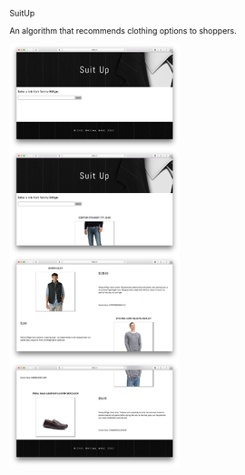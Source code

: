 SuitUp

An algorithm that recommends clothing options to shoppers.

<img src="pics/website1.png" width="300px" align="center"/>
<img src="pics/website2.png" width="300px" align="center"/>
<img src="pics/website3.png" width="300px" align="center"/>
<img src="pics/website4.png" width="300px" align="center"/>
